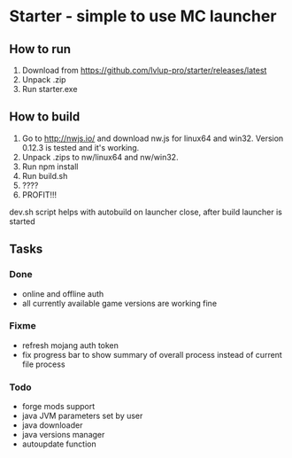 # Starter - simple to use MC launcher

## How to run

1. Download from https://github.com/lvlup-pro/starter/releases/latest
2. Unpack .zip
3. Run starter.exe

## How to build

1. Go to http://nwjs.io/ and download nw.js for linux64 and win32. Version 0.12.3 is tested and it's working.
2. Unpack .zips to nw/linux64 and nw/win32.
3. Run npm install
4. Run build.sh
5. ????
6. PROFIT!!!

dev.sh script helps with autobuild on launcher close, after build launcher is started

## Tasks

### Done
 - online and offline auth
 - all currently available game versions are working fine

### Fixme
 - refresh mojang auth token
 - fix progress bar to show summary of overall process instead of current file process

### Todo
 - forge mods support
 - java JVM parameters set by user
 - java downloader
 - java versions manager
 - autoupdate function